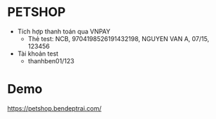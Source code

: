 # PETSHOP
- Tích hợp thanh toán qua VNPAY
    + Thẻ test: NCB, 9704198526191432198, NGUYEN VAN A, 07/15, 123456
- Tài khoản test
    + thanhben01/123
# Demo
https://petshop.bendeptrai.com/
